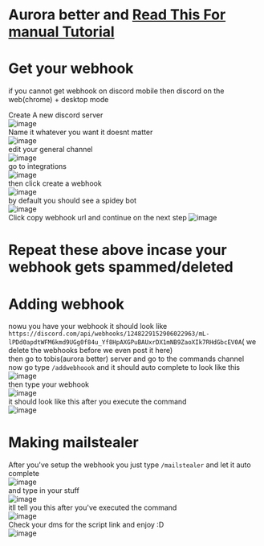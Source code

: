 # Aurora better and [Read This For manual Tutorial](https://github.com/Enivzoy/Aurora/blob/main/README.md)

# Get your webhook 
if you cannot get webhook on discord mobile then discord on the web(chrome) + desktop mode  
  
Create A new discord server  
![image](https://github.com/Enivzoy/Aurora/assets/130647229/52323e22-8b40-4ae5-8be5-b35579bc0e27)  
Name it whatever you want it doesnt matter  
![image](https://github.com/Enivzoy/Aurora/assets/130647229/0e446427-0d39-46c9-be2f-3a276d2ad3a7)  
edit your general channel  
![image](https://github.com/Enivzoy/Aurora/assets/130647229/18304642-97cc-465a-9117-8a97d6b7cccf)  
go to integrations  
![image](https://github.com/Enivzoy/Aurora/assets/130647229/818412ec-e331-4353-8d55-95f81cad3e66)  
then click create a webhook  
![image](https://github.com/Enivzoy/Aurora/assets/130647229/8448d93c-1328-4f44-8739-752fec73d0ab)  
by default you should see a spidey bot  
![image](https://github.com/Enivzoy/Aurora/assets/130647229/04880695-ae31-4c91-947f-29f6f6925f3c)  
Click copy webhook url and continue on the next step 
![image](https://github.com/Enivzoy/Aurora/assets/130647229/f5b0b964-2030-47b0-b407-7bd9286f9492)   
# Repeat these above incase your webhook gets spammed/deleted
# Adding webhook
nowu you have your webhook it should look like `https://discord.com/api/webhooks/1248229152906022963/mL-lPDd0apdtWFM6kmd9UGg0f84u_Yf8HpAXGPuBAUxrDX1mNB9ZaoXIk7RHdGbcEV0A`( we delete the webhooks before we even post it here)   
then go to tobis(aurora better) server and go to the commands channel   
now go type `/addwebhoook` and it should auto complete to look like this  
![image](https://github.com/Enivzoy/Aurora/assets/130647229/0c3c9ba8-7184-41b3-83ea-a37caf7b46fd)  
then type your webhook  
![image](https://github.com/Enivzoy/Aurora/assets/130647229/eae68538-f488-44a6-a90d-ec9ef12890d5)  
it should look like this after you execute the command  
![image](https://github.com/Enivzoy/Aurora/assets/130647229/b8bdee9e-7c24-49cf-aef5-7dbf3390faea)   
# Making mailstealer
After you've setup the webhook you just type `/mailstealer` and let it auto complete  
![image](https://github.com/Enivzoy/Aurora/assets/130647229/4c46511f-f763-403c-835c-46dbf9229cc7)  
and type in your stuff  
![image](https://github.com/Enivzoy/Aurora/assets/130647229/a0ceb7d8-5feb-4625-b032-e46caf2726d4)  
itll tell you this after you've executed the command  
![image](https://github.com/Enivzoy/Aurora/assets/130647229/39422f4c-33a5-4367-8f38-021c8e2ccd60)  
Check your dms for the script link and enjoy :D  
![image](https://github.com/Enivzoy/Aurora/assets/130647229/69a403c4-1dad-4e42-9e6d-ad5813534450)  
